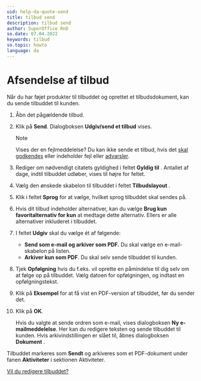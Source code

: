 ```yaml
---
uid: help-da-quote-send
title: tilbud send
description: tilbud send
author: SuperOffice RnD
so.date: 07.04.2022
keywords: tilbud
so.topic: howto
language: da
---
```


# Afsendelse af tilbud

Når du har føjet produkter til tilbuddet og oprettet et tilbudsdokument, kan du sende tilbuddet til kunden.

1. Åbn det pågældende tilbud.
2. Klik på **Send**. Dialogboksen **Udgiv/send et tilbud** vises.

    > [!NOTE]
    > Vises der en fejlmeddelelse? Du kan ikke sende et tilbud, hvis det [skal godkendes][1] eller indeholder fejl eller [advarsler][2].

3. Rediger om nødvendigt citatets gyldighed i feltet **Gyldig til** . Antallet af dage, indtil tilbuddet udløber, vises til højre for feltet.

4. Vælg den ønskede skabelon til tilbuddet i feltet **Tilbudslayout** .

5. Klik i feltet **Sprog** for at vælge, hvilket sprog tilbuddet skal sendes på.

6. Hvis dit tilbud indeholder alternativer, kan du vælge **Brug kun favoritalternativ for kun** at medtage dette alternativ. Ellers er alle alternativer inkluderet i tilbuddet.

7. I feltet **Udgiv** skal du vælge ét af følgende:
    * **Send som e-mail og arkiver som PDF.** Du skal vælge en e-mail-skabelon på listen.
    * **Arkiver kun som PDF**. Du skal selv sende tilbuddet til kunden.

8. Tjek **Opfølgning** hvis du f.eks. vil oprette en påmindelse til dig selv om at følge op på tilbuddet. Vælg datoen for opfølgningen, og indtast en opfølgningstekst.

9. Klik på **Eksempel** for at få vist en PDF-version af tilbuddet, før du sender det.

10. Klik på **OK**.

    Hvis du valgte at sende ordren som e-mail, vises dialogboksen **Ny e-mailmeddelelse**. Her kan du redigere teksten og sende tilbuddet til kunden. Hvis arkivindstillingen er slået til, åbnes dialogboksen **Dokument** .

Tilbuddet markeres som **Sendt** og arkiveres som et PDF-dokument under fanen **Aktiviteter** i sektionen Aktiviteter.

[Vil du redigere tilbuddet?][3]

<!-- Referenced links -->
[1]: approve.md
[2]: add-product.md#warning
[3]: versions.md

<!-- Referenced images -->
